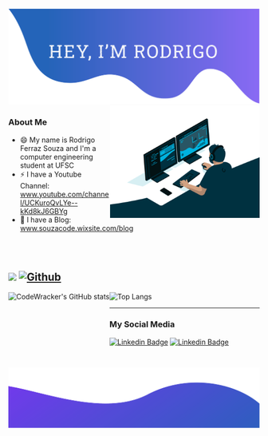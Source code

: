 ![alt text](./top.png)
<img align="right" alt="GIF" src="https://github.com/CodeWracker/CodeWracker/blob/master/code.gif?raw=true" width="300" height="auto" />

### About Me

- 😄 My name is Rodrigo Ferraz Souza and I'm a computer engineering student at UFSC
- ⚡ I have a Youtube Channel: www.youtube.com/channel/UCKuroQvLYe--kKd8kJ6GBYg
- 💬 I have a Blog: www.souzacode.wixsite.com/blog

</br></br>



![](https://visitor-badge.laobi.icu/badge?page_id=CodeWracker.CodeWracker)
[![Github](https://img.shields.io/github/followers/LuccaMS?label=Follow&style=social)](https://github.com/CodeWracker)
------


<img  height="150" align="left" src="https://github-readme-stats.vercel.app/api?username=CodeWracker" alt="CodeWracker's GitHub stats"/>
<img  height="150" src="https://github-readme-stats.vercel.app/api/top-langs/?username=CodeWracker&layout=compact" alt="Top Langs"/>



------


### My Social Media

[![Linkedin Badge](https://img.shields.io/badge/-LinkedIn-blue?style=flat-square&logo=Linkedin&logoColor=white)](https://www.linkedin.com/in/rodrigo-ferraz-souza-89ba39143/)
 [![Linkedin Badge](https://img.shields.io/badge/-StackOverflow-orange?style=flat-square&logo=stackoverflow&logoColor=white)](https://stackoverflow.com/users/15266137/rodrigo-ferraz-souza?tab=profile)
![alt text](./bottom.png)
